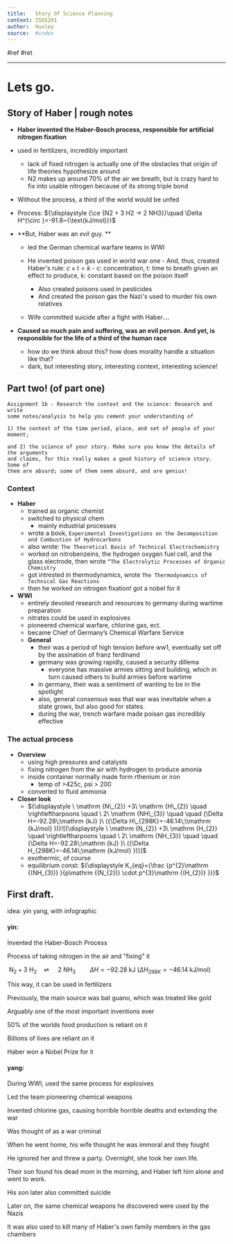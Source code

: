 ```yaml
---
title:   Story Of Science Planning
context: ISOS201
author:  Huxley
source:  #index
---
```


#ref #ret  

---

# Lets go.
## Story of Haber | rough notes

- **Haber invented the Haber-Bosch process, responsible for artificial nitrogen fixation**
- used in fertilizers, incredibly important
	- lack of fixed nitrogen is actually one of the obstacles that origin of life theories hypothesize around
	- N2 makes up around 70% of the air we breath, but is crazy hard to fix into usable nitrogen because of its strong triple bond
- Without the process, a third of the world would be unfed
- Process: ${\displaystyle {\ce {N2 + 3 H2 -> 2 NH3}}\quad \Delta H^{\circ }=-91.8~{\text{kJ/mol}}}$

- **But, Haber was an *evil* guy. **
	- led the German chemical warfare teams in WWI
	
	- He invented poison gas used in world war one
			- And, thus, created Haber's rule:   $c\times t = k$
			- c: concentration, t: time to breath given an effect to produce, k: constant based on the poison itself
		- Also created poisons used in pesticides
		- And created the poison gas the Nazi's used to murder his own relatives
	- Wife committed suicide after a fight with Haber.... 

- **Caused so much pain and suffering, was an evil person. And yet, is responsible for the life of a third of the human race**
	- how do we think about this? how does morality handle a situation like that?
	- dark, but interesting story, interesting context, interesting science!


## Part two! (of part one)

```
Assignment 1b - Research the context and the science: Research and write
some notes/analysis to help you cement your understanding of 

1) the context of the time period, place, and set of people of your moment; 

and 2) the science of your story. Make sure you know the details of the arguments
and claims, for this really makes a good history of science story. Some of
them are absurd; some of them seem absurd, and are genius!
```



### Context
 - **Haber** 
	 - trained as organic chemist
	 - switched to physical chem
		 - mainly industrial processes
	- wrote a book, `Experimental Investigations on the Decomposition and Combustion of Hydrocarbons`
	- also wrote: `The Theoretical Basis of Technical Electrochemistry`
	- worked on nitrobenzeins, the hydrogen oxygen fuel cell, and the glass electrode, then wrote `“The Electrolytic Processes of Organic Chemistry`
	- got intrested in thermodynamics, wrote `The Thermodynamics of Technical Gas Reactions`
	- then he worked on nitrogen fixation! got a nobel for it
- **WWI**
	- entirely devoted research and resources to germany during wartime preparation 
	- nitrates could be used in explosives
	- pioneered chemical warfare, chlorine gas, ect. 
	- became Chief of Germany’s Chemical Warfare Service
	- **General**
		- their was a period of high tension before ww1, eventually set off by the assination of franz ferdinand
		- germany was growing rapidly, caused a security dillema
			- everyone has massive armies sitting and building, which in turn caused others to build armies before wartime
		- in germany, their was a sentiment of wanting to be in the spotlight
		- also, general consensus was that war was inevitable when a state grows, but also good for states. 
		- during the war, trench warfare made poisan gas incredibly effective

### The actual process

- **Overview**
	- using high pressures and catalysts 
	- fixing nitrogen from the air with hydrogen to produce amonia
	- inside container normally made form rthenium or iron
		- temp of >425c, psi > 200
	- converted to fluid ammonia
- **Closer look**
	- ${\displaystyle \ \mathrm {N\_{2}} +3\ \mathrm {H\_{2}} \quad \rightleftharpoons \quad \ 2\ \mathrm {NH\_{3}} \quad \quad {\Delta H=-92.28\;\mathrm {kJ} }\ ({\Delta H\_{298K}=-46.14\;\\mathrm {kJ/mol} })}![{\displaystyle \ \mathrm {N_{2}} +3\ \mathrm {H_{2}} \quad \rightleftharpoons \quad \ 2\ \mathrm {NH_{3}} \quad \quad {\Delta H=-92.28\;\mathrm {kJ} }\ ({\Delta H_{298K}=-46.14\;\mathrm {kJ/mol} })}]$
	- exothermic, of course
	- equilibrium const: ${\displaystyle K_{eq}={\frac {p^{2}\mathrm {(NH_{3})} }{p\mathrm {(N_{2})} \cdot p^{3}\mathrm {(H_{2})} }}}$


## First draft.


idea: yin yang, with infographic


#### yin:

Invented the Haber-Bosch Process

Process of taking nitrogen in the air and "fixing" it 

${\displaystyle \ \mathrm {N_{2}} +3\ \mathrm {H_{2}} \quad \rightleftharpoons \quad \ 2\ \mathrm {NH_{3}} \quad \quad {\Delta H=-92.28\;\mathrm {kJ} }\ ({\Delta H_{298K}=-46.14\;\mathrm {kJ/mol} })}$

This way, it can be used in fertilizers

Previously, the main source was bat guano, which was treated like gold

Arguably one of the most important inventions ever

50% of the worlds food production is reliant on it

Billions of lives are reliant on it

Haber won a Nobel Prize for it


#### yang:

During WWI, used the same process for explosives

Led the team pioneering chemical weapons

Invented chlorine gas, causing horrible horrible deaths and extending the war

Was thought of as a war criminal

When he went home, his wife thought he was immoral and they fought

He ignored her and threw a party. Overnight, she took her own life.

Their son found his dead mom in the morning, and Haber left him alone and went to work.

His son later also committed suicide

Later on, the same chemical weapons he discovered were used by the Nazis 

It was also used to kill many of Haber's own family members in the gas chambers



